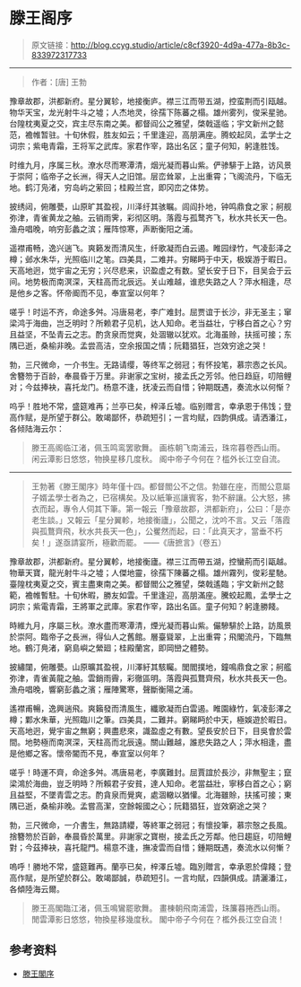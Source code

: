# 滕王阁序

[annotation]: <id> (c8cf3920-4d9a-477a-8b3c-833972317733)
[annotation]: <status> (public)
[annotation]: <create_time> (2019-04-26 23:36:08)
[annotation]: <category> (文学艺术)
[annotation]: <comments> (true)


> 原文链接：<http://blog.ccyg.studio/article/c8cf3920-4d9a-477a-8b3c-833972317733>

---

>作者：[唐] 王勃

豫章故郡，洪都新府。星分翼轸，地接衡庐。襟三江而带五湖，控蛮荆而引瓯越。物华天宝，龙光射牛斗之墟；人杰地灵，徐孺下陈蕃之榻。雄州雾列，俊采星驰。台隍枕夷夏之交，宾主尽东南之美。都督阎公之雅望，棨戟遥临；宇文新州之懿范，襜帷暂驻。十旬休假，胜友如云；千里逢迎，高朋满座。腾蛟起凤，孟学士之词宗；紫电青霜，王将军之武库。家君作宰，路出名区；童子何知，躬逢胜饯。

时维九月，序属三秋。潦水尽而寒潭清，烟光凝而暮山紫。俨骖騑于上路，访风景于崇阿；临帝子之长洲，得天人之旧馆。层峦耸翠，上出重霄；飞阁流丹，下临无地。鹤汀凫渚，穷岛屿之萦回；桂殿兰宫，即冈峦之体势。

披绣闼，俯雕甍，山原旷其盈视，川泽纡其骇瞩。闾阎扑地，钟鸣鼎食之家；舸舰弥津，青雀黄龙之舳。云销雨霁，彩彻区明。落霞与孤鹜齐飞，秋水共长天一色。渔舟唱晚，响穷彭蠡之滨；雁阵惊寒，声断衡阳之浦。

遥襟甫畅，逸兴遄飞。爽籁发而清风生，纤歌凝而白云遏。睢园绿竹，气凌彭泽之樽；邺水朱华，光照临川之笔。四美具，二难并。穷睇眄于中天，极娱游于暇日。天高地迥，觉宇宙之无穷；兴尽悲来，识盈虚之有数。望长安于日下，目吴会于云间。地势极而南溟深，天柱高而北辰远。关山难越，谁悲失路之人？萍水相逢，尽是他乡之客。怀帝阍而不见，奉宣室以何年？

嗟乎！时运不齐，命途多舛。冯唐易老，李广难封。屈贾谊于长沙，非无圣主；窜梁鸿于海曲，岂乏明时？所赖君子见机，达人知命。老当益壮，宁移白首之心？穷且益坚，不坠青云之志。酌贪泉而觉爽，处涸辙以犹欢。北海虽赊，扶摇可接；东隅已逝，桑榆非晚。孟尝高洁，空余报国之情；阮籍猖狂，岂效穷途之哭！

勃，三尺微命，一介书生。无路请缨，等终军之弱冠；有怀投笔，慕宗悫之长风。舍簪笏于百龄，奉晨昏于万里。非谢家之宝树，接孟氏之芳邻。他日趋庭，叨陪鲤对；今兹捧袂，喜托龙门。杨意不逢，抚凌云而自惜；钟期既遇，奏流水以何惭？

呜乎！胜地不常，盛筵难再；兰亭已矣，梓泽丘墟。临别赠言，幸承恩于伟饯；登高作赋，是所望于群公。敢竭鄙怀，恭疏短引；一言均赋，四韵俱成。请洒潘江，各倾陆海云尔：

>滕王高阁临江渚，佩玉鸣鸾罢歌舞。
>画栋朝飞南浦云，珠帘暮卷西山雨。
>闲云潭影日悠悠，物换星移几度秋。
>阁中帝子今何在？槛外长江空自流。

---

> 王勃著《滕王閣序》時年僅十四。都督閻公不之信。勃雖在座，而閻公意屬子婿孟學士者為之，已宿構矣。及以紙筆巡讓賓客，勃不辭讓。公大怒，拂衣而起，專令人伺其下筆。第一報云「豫章故郡，洪都新府」，公曰：「是亦老生談。」又報云「星分翼軫，地接衡廬」，公聞之，沈吟不言。又云「落霞與孤鶩齊飛，秋水共長天一色」，公矍然而起，曰：「此真天才，當垂不朽矣！」遂亟請宴所，極歡而罷。 ——《唐摭言》（卷五）

豫章故郡，洪都新府。星分翼軫，地接衡廬。襟三江而帶五湖，控蠻荊而引甌越。物華天寶，龍光射牛斗之墟；人傑地靈，徐孺下陳蕃之榻。雄州霧列，俊彩星馳。臺隍枕夷夏之交，賓主盡東南之美。都督閻公之雅望，棨戟遙臨；宇文新州之懿範，襜帷暫駐。十旬休暇，勝友如雲。千里逢迎，高朋滿座。騰蛟起鳳，孟學士之詞宗；紫電青霜，王將軍之武庫。家君作宰，路出名區。童子何知？躬逢勝餞。

時維九月，序屬三秋。潦水盡而寒潭清，煙光凝而暮山紫。儼驂騑於上路，訪風景於崇阿。臨帝子之長洲，得仙人之舊館。層臺聳翠，上出重霄；飛閣流丹，下臨無地。鶴汀鳧渚，窮島嶼之縈廻；桂殿蘭宮，即岡巒之體勢。

披繡闥，俯雕甍。山原曠其盈視，川澤紆其駭矚。閭閻撲地，鐘鳴鼎食之家；舸艦弥津，青雀黃龍之舳。雲銷雨霽，彩徹區明。落霞與孤鶩齊飛，秋水共長天一色。漁舟唱晚，響窮彭蠡之濱；雁陣驚寒，聲斷衡陽之浦。

遙襟甫暢，逸興遄飛。爽籟發而清風生，纖歌凝而白雲遏。睢園綠竹，氣凌彭澤之樽；鄴水朱華，光照臨川之筆。四美具，二難并。窮睇眄於中天，極娛遊於暇日。天高地迥，覺宇宙之無窮；興盡悲來，識盈虛之有數。望長安於日下，目吳會於雲間。地勢極而南溟深，天柱高而北辰遠。關山難越，誰悲失路之人；萍水相逢，盡是他鄉之客。懷帝閽而不見，奉宣室以何年？

嗟乎！時運不齊，命途多舛。馮唐易老，李廣難封。屈賈誼於長沙，非無聖主；竄梁鴻於海曲，豈乏明時？所賴君子安貧，達人知命。老當益壯，寧移白首之心；窮且益堅，不墜青雲之志。酌貪泉而覺爽，處涸轍以猶懽。北海雖賒，扶搖可接；東隅已逝，桑榆非晚。孟嘗高潔，空餘報國之心；阮籍猖狂，豈效窮途之哭？

勃，三尺微命，一介書生，無路請纓，等終軍之弱冠；有懷投筆，慕宗慤之長風。捨簪笏於百齡，奉晨昏於萬里。非謝家之寶樹，接孟氏之芳鄰。他日趨庭，叨陪鯉對；今茲捧袂，喜托龍門。楊意不逢，撫凌雲而自惜；鍾期既遇，奏流水以何慚？

嗚呼！勝地不常，盛筵難再。蘭亭已矣，梓澤丘墟。臨別贈言，幸承恩於偉餞；登高作賦，是所望於群公。敢竭鄙誠，恭疏短引。一言均賦，四韻俱成。請灑潘江，各傾陸海云爾。


>滕王高閣臨江渚，佩玉鳴鸞罷歌舞。
>畫棟朝飛南浦雲，珠簾暮捲西山雨。
>閒雲潭影日悠悠，物換星移幾度秋。
>閣中帝子今何在？檻外長江空自流！

## 参考资料

- [滕王閣序](https://zh.wikisource.org/zh/%E6%BB%95%E7%8E%8B%E9%96%A3%E5%BA%8F)
